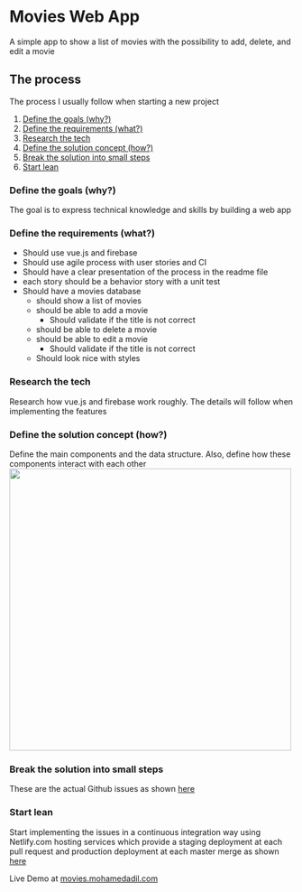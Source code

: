 # Movies Web App

A simple app to show a list of movies with the possibility to add, delete, and edit a movie

## The process

The process I usually follow when starting a new project

1. [Define the goals (why?)](#define-the-goals-why)
2. [Define the requirements (what?)](#define-the-requirements-what)
3. [Research the tech](#research-the-tech)
4. [Define the solution concept (how?)](#define-the-solution-concept-how)
5. [Break the solution into small steps](#break-the-solution-into-small-steps)
6. [Start lean](#start-lean)
  
### Define the goals (why?)
The goal is to express technical knowledge and skills by building a web app 

### Define the requirements (what?)
- Should use vue.js and firebase
- Should use agile process with user stories and CI
- Should have a clear presentation of the process in the readme file
- each story should be a behavior story with a unit test
- Should have a movies database
    - should show a list of movies
    - should be able to add a movie
        - Should validate if the title is not correct
    - should be able to delete a movie
    - should be able to edit a movie
        - Should validate if the title is not correct
    - Should look nice with styles

### Research the tech
Research how vue.js and firebase work roughly. The details will follow when implementing the features

### Define the solution concept (how?)
Define the main components and the data structure. Also, define how these components interact with each other 
<img src="https://user-images.githubusercontent.com/3858873/204241428-a95c295a-b9e5-490c-a34a-865019e28e3d.jpeg" width="500">

### Break the solution into small steps
These are the actual Github issues as shown [here](https://github.com/madil4/movies/issues?q=is%3Aissue+is%3Aclosed)

### Start lean
Start implementing the issues in a continuous integration way using Netlify.com hosting services which provide a staging deployment at each pull request and production deployment at each master merge as shown [here](https://github.com/madil4/movies/pull/18)

Live Demo at [movies.mohamedadil.com](https://movies.mohamedadil.com/)
